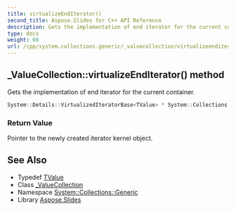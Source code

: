 ```yaml
---
title: virtualizeEndIterator()
second_title: Aspose.Slides for C++ API Reference
description: Gets the implementation of end iterator for the current container.
type: docs
weight: 66
url: /cpp/system.collections.generic/_valuecollection/virtualizeenditerator/
---
```

## _ValueCollection::virtualizeEndIterator() method


Gets the implementation of end iterator for the current container.

```cpp
System::Details::VirtualizedIteratorBase<TValue> * System::Collections::Generic::_ValueCollection<Dict>::virtualizeEndIterator() override
```


### Return Value

Pointer to the newly created iterator kernel object.

## See Also

* Typedef [TValue](./tvalue/)
* Class [_ValueCollection](./)
* Namespace [System::Collections::Generic](../)
* Library [Aspose.Slides](../../)